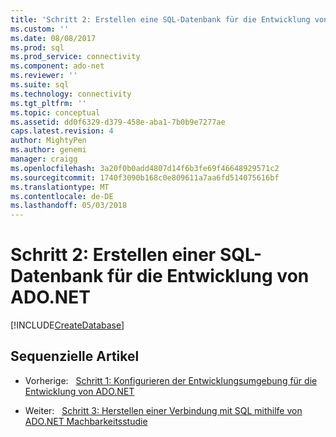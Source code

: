 ```yaml
---
title: 'Schritt 2: Erstellen eine SQL-Datenbank für die Entwicklung von ADO.NET | Microsoft Docs'
ms.custom: ''
ms.date: 08/08/2017
ms.prod: sql
ms.prod_service: connectivity
ms.component: ado-net
ms.reviewer: ''
ms.suite: sql
ms.technology: connectivity
ms.tgt_pltfrm: ''
ms.topic: conceptual
ms.assetid: dd0f6329-d379-458e-aba1-7b0b9e7277ae
caps.latest.revision: 4
author: MightyPen
ms.author: genemi
manager: craigg
ms.openlocfilehash: 3a20f0b0add4807d14f6b3fe69f46648929571c2
ms.sourcegitcommit: 1740f3090b168c0e809611a7aa6fd514075616bf
ms.translationtype: MT
ms.contentlocale: de-DE
ms.lasthandoff: 05/03/2018
---
```

# <a name="step-2-create-a-sql-database-for-adonet-development"></a>Schritt 2: Erstellen einer SQL-Datenbank für die Entwicklung von ADO.NET

[!INCLUDE[CreateDatabase](../../includes/createdatabase.md)]

## <a name="sequential-articles"></a>Sequenzielle Artikel

- Vorherige:&nbsp;&nbsp;&nbsp;[Schritt 1: Konfigurieren der Entwicklungsumgebung für die Entwicklung von ADO.NET](step-1-configure-development-environment-for-ado-net-development.md)

- Weiter:&nbsp;&nbsp;&nbsp;[Schritt 3: Herstellen einer Verbindung mit SQL mithilfe von ADO.NET Machbarkeitsstudie](step-3-proof-of-concept-connecting-to-sql-using-ado-net.md)  
